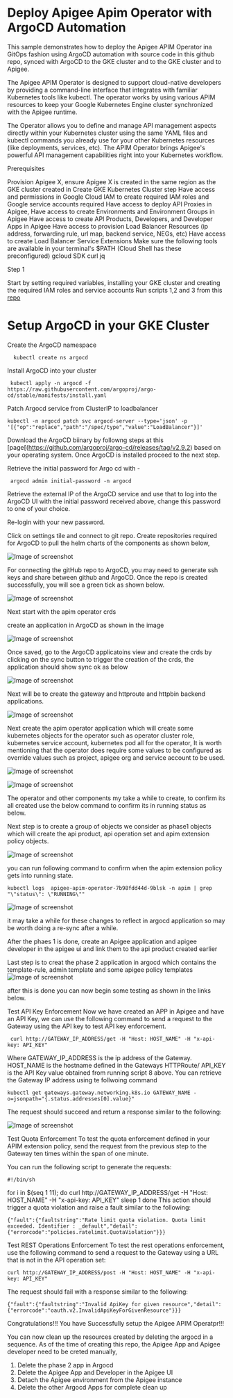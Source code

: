 

# Deploy Apigee Apim Operator with ArgoCD Automation

This sample demonstrates how to deploy the Apigee APIM Operator ina GitOps fashion using ArgoCD automation with source code in this github repo, synced with ArgoCD to the GKE cluster and to the GKE cluster and to Apigee.

The Apigee APIM Operator is designed to support cloud-native developers by providing a command-line interface that integrates with familiar Kubernetes tools like kubectl. The operator works by using various APIM resources to keep your Google Kubernetes Engine cluster synchronized with the Apigee runtime.

The Operator allows you to define and manage API management aspects directly within your Kubernetes cluster using the same YAML files and kubectl commands you already use for your other Kubernetes resources (like deployments, services, etc). The APIM Operator brings Apigee's powerful API management capabilities right into your Kubernetes workflow.



Prerequisites

Provision Apigee X, ensure Apigee X is created in the same region as the GKE cluster created in Create GKE Kubernetes Cluster step
Have access and permissions in Google Cloud IAM to create required IAM roles and Google service accounts required
Have access to deploy API Proxies in Apigee,
Have access to create Environments and Environment Groups in Apigee
Have access to create API Products, Developers, and Developer Apps in Apigee
Have access to provision Load Balancer Resources (ip address, forwarding rule, url map, backend service, NEGs, etc)
Have access to create Load Balancer Service Extensions
Make sure the following tools are available in your terminal's $PATH (Cloud Shell has these preconfigured)
gcloud SDK
curl
jq


Step 1

Start by setting required variables,  installing your GKE cluster and creating the required IAM roles and service accounts
Run scripts 1,2 and 3 from this [repo](https://github.com/AyoSal/apim-operator)



# Setup ArgoCD in your GKE Cluster

Create the ArgoCD namespace 
```
  kubectl create ns argocd
```

Install ArgoCD into your cluster
```
 kubectl apply -n argocd -f https://raw.githubusercontent.com/argoproj/argo-cd/stable/manifests/install.yaml
```


Patch Argocd service from ClusterIP to loadbalancer 
```
kubectl -n argocd patch svc argocd-server --type='json' -p '[{"op":"replace","path":"/spec/type","value":"LoadBalancer"}]'
```

Download the ArgoCD biinary by followng steps at this [page[(https://github.com/argoproj/argo-cd/releases/tag/v2.9.2) based on your operating system. 
Once ArgoCD is installed proceed to the next step.

Retrieve the initial password for Argo cd with -

```
 argocd admin initial-password -n argocd
```

Retrieve the external IP of the ArgoCD service and use that to log into the ArgoCD UI with the initial password received above, change this password to one of your choice. 

Re-login with your new password.

Click on settings tile and connect to git repo. Create repositories required for ArgoCD to pull the helm charts of the components as shown below, 


![Image of screenshot](/media/repo-setup.png)


For connecting the gitHub repo to ArgoCD, you may need to generate ssh keys and share between github and ArgoCD.
Once the repo is created successfully, you will see a green tick as shown below.

![Image of screenshot](/media/argocd-repos.png)


Next start with the apim operator crds

create an application in ArgoCD as shown in the image

![Image of screenshot](/media/argocd-application-crds-yaml.png)

Once saved, go to the ArgoCD applicatoins view and create the crds by clicking on the sync button to trigger the creation of the crds, the application should show sync ok as below

![Image of screenshot](/media/argocd-crd-app-sync.png)

Next will be to create the gateway and httproute and httpbin backend applications.
 
![Image of screenshot](/media/argocd-gw-httproute-app.png)


 Next create the apim operator application which will create some  kubernetes objects for the operator such as operator cluster role, kubernetes service account, kubernetes pod all for the operator, 
It is worth mentioning that the operator does require some values to be configured as override values such as project, apigee org and service account to be used.

![Image of screenshot](/media/operatorwithoverrides.png)

![Image of screenshot](/media/argocd-operator-app-structure-complete.png)

The operator and other components my take a while to create, to confirm its all created use the below command to confirm its in running status as below.

Next step is to create a group of objects we consider as phase1 objects which will create the api product, api operation set and apim extension policy objects.

![Image of screenshot](/media/phase1-app.png)

you can run following command to confirm when the apim extension policy gets into running state.

```
kubectl logs  apigee-apim-operator-7b98fdd44d-9blsk -n apim | grep "\"status\": \"RUNNING\""
```

![Image of screenshot](/media/operatorwithoverrides.png)


it may take a while for these changes to reflect in argocd application so may be worth doing a re-sync after a while.


After the phaes 1 is done, create an Apigee application and apigee developer in the apigee ui and link them to the api product created earlier


Last step is to creat the phase 2 application in argocd which contains the template-rule, admin template and some apigee policy templates
![Image of screenshot](/media/all-apps-phase1-2.png)



after this is done you can now begin some testing as shown in the links below.


Test API Key Enforcement Now we have created an APP in Apigee and have an API Key, we can use the following command to send a request to the Gateway using the API key to test API key enforcement.

     curl http://GATEWAY_IP_ADDRESS/get -H "Host: HOST_NAME" -H "x-api-key: API_KEY"
Where GATEWAY_IP_ADDRESS is the ip address of the Gateway. HOST_NAME is the hostname defined in the Gateways HTTPRoute/ API_KEY is the API Key value obtained from running script 8 above. You can retrieve the Gateway IP address using te follwoing command

    kubectl get gateways.gateway.networking.k8s.io GATEWAY_NAME -o=jsonpath="{.status.addresses[0].value}"
The request should succeed and return a response similar to the following:

![Image of screenshot](/media/apikeyenforce.png)


 Test Quota Enforcement To test the quota enforcement defined in your APIM extension policy, send the request from the previous step to the Gateway ten times within the span of one minute.

You can run the following script to generate the requests:

    #!/bin/sh
for i in $(seq 1 11); do
    curl http://GATEWAY_IP_ADDRESS/get -H "Host: HOST_NAME" -H "x-api-key: API_KEY"
    sleep 1
done
This action should trigger a quota violation and raise a fault similar to the following:

    {"fault":{"faultstring":"Rate limit quota violation. Quota limit  exceeded. Identifier : _default","detail":{"errorcode":"policies.ratelimit.QuotaViolation"}}}


Test REST Operations Enforcement To test the rest operations enforcement, use the following command to send a request to the Gateway using a URL that is not in the API operation set:

    curl http://GATEWAY_IP_ADDRESS/post -H "Host: HOST_NAME" -H "x-api-key: API_KEY"
The request should fail with a response similar to the following:

    {"fault":{"faultstring":"Invalid ApiKey for given resource","detail":{"errorcode":"oauth.v2.InvalidApiKeyForGivenResource"}}}
Congratulations!!! You have Successfully setup the Apigee APIM Operatpr!!!

You can now clean up the resources created by deleting the argocd in a sequence. As of the time of creating this repo, the Apigee App and Apigee developer need to be creted manually, 

1. Delete the phase 2 app in Argocd
2. Delete the Apigee App and Developer in the Apigee UI
3. Detach the Apigee environment from the Apigee instance
4. Delete the other Argocd Apps for complete clean up

